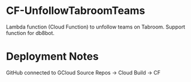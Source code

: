 # CF-UnfollowTabroomTeams

Lambda function (Cloud Function) to unfollow teams on Tabroom. Support function for db8bot.


# Deployment Notes

GitHub connected to GCloud Source Repos -> Cloud Build -> CF